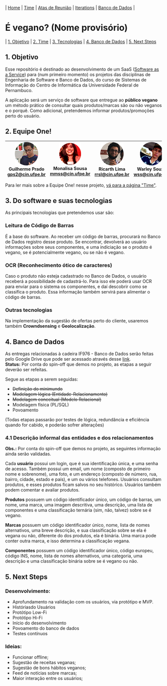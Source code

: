 | [Home](https://github.com/ricarthlima/eo-project-es) | [Time](https://github.com/ricarthlima/eo-project-es/blob/master/pages/time.md) | [Atas de Reunião](https://github.com/ricarthlima/eo-project-es/tree/master/atas_reuniao) | [Iterations](https://github.com/ricarthlima/eo-project-es/tree/master/iterations_output)  | [Banco de Dados](https://github.com/ricarthlima/eo-project-es#4-banco-de-dados) |
# É vegano? (Nome provisório)
|  [1. Objetivo](https://github.com/ricarthlima/eo-project-es#1-objetivo)
|  [2. Time](https://github.com/ricarthlima/eo-project-es#2-equipe-one)
|  [3. Tecnologias](https://github.com/ricarthlima/eo-project-es#3-do-software-e-suas-tecnologias)
|  [4. Banco de Dados](https://github.com/ricarthlima/eo-project-es#4-banco-de-dados)
|  [5. Next Steps](https://github.com/ricarthlima/eo-project-es#5-next-steps)

## 1. Objetivo
Esse repositório é destinado ao desenvolvimento de um SaaS ([Software as a Service](https://blog.deskmanager.com.br/o-que-e-saas/)) para (num primeiro momento) os projetos das disciplinas de Engenharia de Software e Banco de Dados, do curso de Sistemas de Informação do Centro de Informática da Universidade Federal de Pernambuco.

A aplicação será um serviço de software que entregue ao **público vegano** um método prático de consultar quais produtos/marcas são ou não veganos e o porquê. Como adicional, pretendemos informar produtos/promoções perto do usuário.

## 2. Equipe One!
|![Guilherme](https://raw.githubusercontent.com/ricarthlima/eo-project-es/master/pages/images/gps2.png) <br>Guilherme Prado<br><gps2@cin.ufpe.br>| ![Monalisa](https://raw.githubusercontent.com/ricarthlima/eo-project-es/master/pages/images/mmss.png) <br>Monalisa Sousa<br><mmss@cin.ufpe.br>|![Ricarth](https://raw.githubusercontent.com/ricarthlima/eo-project-es/master/pages/images/rrsl.png) <br>Ricarth Lima<br><rrsl@cin.ufpe.br>|![Warley](https://raw.githubusercontent.com/ricarthlima/eo-project-es/master/pages/images/wss.png) <br>Warley Souza<br><wss@cin.ufpe.br>
|-|-|-|-|

Para ler mais sobre a Equipe One! nesse projeto, [vá para a página "Time"](https://github.com/ricarthlima/eo-project-es/blob/master/pages/time.md).

## 3. Do software e suas tecnologias
As principais tecnologias que pretendemos usar são:


### Leitura de Código de Barras
É a base do software. Ao receber um código de barras, procurará no Banco de Dados registro desse produto. Se encontrar, devolverá ao usuário informações sobre seus componentes, e uma indiciação se o produto é vegano, se é potencialmente vegano, ou se não é vegano.

### OCR (Reconhecimento ótico de caracteres)
Caso o produto não esteja cadastrado no Banco de Dados, o usuário receberá a possibilidade de cadastrá-lo. Para isso ele poderá usar OCR para enviar para o sistema os componentes, e daí descobrir como se classifica o produto. Essa informação também servirá para alimentar o código de barras.

### Outras tecnologias
Na implementação da sugestão de ofertas perto do cliente, usaremos também **Crowndsensing** e **Geolocalização**.

## 4. Banco de Dados
As entregas relacionadas à cadeira IF976 - Banco de Dados serão feitas pelo Google Drive que pode ser acessado através desse [link](https://goo.gl/u5o5YJ).  
**Status:** Por conta do spin-off que demos no projeto, as etapas a seguir deverão ser refeitas.

Segue as etapas a serem seguidas:

- ~~Definição do minimundo~~
- ~~Modelagem lógica (Entidade-Relacionamento)~~
- ~~Modelagem conceitual (Modelo Relacional)~~
- Modelagem física (PL/SQL)
- Povoamento

(Todas etapas passarão por testes de lógica, redundância e eficiência quando for cabido, e poderão sofrer alterações)

### 4.1 Descrição informal das entidades e dos relacionamentos
**Obs.:** Por conta do spin-off que demos no projeto, as seguintes informação ainda serão validadas.

Cada **usuário** possui um login, que é sua identificação única, e uma senha de acesso. Também possui um email, um nome (composto de primeiro nome e sobrenome), uma foto, e um endereço (composto de número, rua, bairro, cidade, estado e país), e um ou vários telefones. Usuários consultam produtos, e esses produtos ficam salvos no seu histórico. Usuários também podem comentar e avaliar produtos.

**Produtos** possuem um código identificador único, um código de barras, um nome, uma marca, uma imagem descritiva, uma descrição, uma lista de componentes e uma classificação ternária (sim, não, talvez) sobre se é vegano.

**Marcas** possuem um código identificador único, nome, lista de nomes alternativos, uma breve descrição, e sua classificação sobre se ela é vegana ou não, diferente do dos produtos, ela é binária. Uma marca pode conter outra marca, e isso determina a classificação vegana.

**Componentes** possuem um código identificador único, código europeu, código INS, nome, lista de nomes alternativos, uma categoria, uma descrição e uma classificação binária sobre se é vegano ou não.

## 5. Next Steps

### Desenvolvimento:
- Aprofundamento na validação com os usuários, via protótipo e MVP. 
- Históriasdo Usuários
- Protótipo Low-Fi
- Protótipo Hi-Fi
- Início do desenvolvimento
- Povoamento do banco de dados
- Testes contínuos

### Ideias:
- Funcionar offline;
- Sugestão de receitas veganas;
- Sugestão de bons hábitos veganos;
- Feed de notícias sobre marcas;
- Maior interação entre os usuários;
